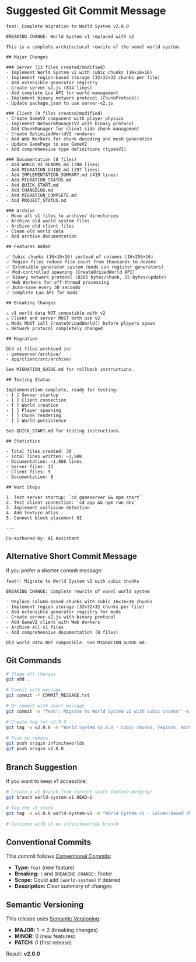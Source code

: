 # Suggested Git Commit Message

```
feat: Complete migration to World System v2.0.0

BREAKING CHANGE: World System v1 replaced with v2

This is a complete architectural rewrite of the voxel world system.

## Major Changes

### Server (13 files created/modified)
- Implement World System v2 with cubic chunks (16×16×16)
- Implement region-based storage (32×32×32 chunks per file)
- Add extensible generator registry
- Create server-v2.js (814 lines)
- Add complete Lua API for world management
- Implement binary network protocol (ChunkProtocol)
- Update package.json to use server-v2.js

### Client (9 files created/modified)
- Create GameV2 component with player physics
- Implement NetworkManagerV2 with binary protocol
- Add ChunkManager for client-side chunk management
- Create OptimizedWorldV2 renderer
- Add Web Workers for chunk decoding and mesh generation
- Update GamePage to use GameV2
- Add comprehensive type definitions (typesV2)

### Documentation (8 files)
- Add WORLD_V2_README.md (398 lines)
- Add MIGRATION_GUIDE.md (297 lines)
- Add IMPLEMENTATION_SUMMARY.md (419 lines)
- Add MIGRATION_STATUS.md
- Add QUICK_START.md
- Add CHANGELOG.md
- Add MIGRATION_COMPLETE.md
- Add PROJECT_STATUS.md

### Archive
- Move all v1 files to archive/ directories
- Archive old world system files
- Archive old client files
- Clean old world data
- Add archive documentation

## Features Added

✅ Cubic chunks (16×16×16) instead of columns (16×256×16)
✅ Region files reduce file count from thousands to dozens
✅ Extensible generator system (mods can register generators)
✅ Mod-controlled spawning (CreateOrLoadWorld API)
✅ Binary network protocol (8205 bytes/chunk, 15 bytes/update)
✅ Web Workers for off-thread processing
✅ Auto-save every 30 seconds
✅ Complete Lua API for mods

## Breaking Changes

⚠️ v1 world data NOT compatible with v2
⚠️ Client and server MUST both use v2
⚠️ Mods MUST call CreateOrLoadWorld() before players spawn
⚠️ Network protocol completely changed

## Migration

Old v1 files archived in:
- gameserver/archive/
- app/client/src/archive/

See MIGRATION_GUIDE.md for rollback instructions.

## Testing Status

Implementation complete, ready for testing:
- [ ] Server startup
- [ ] Client connection
- [ ] World creation
- [ ] Player spawning
- [ ] Chunk rendering
- [ ] World persistence

See QUICK_START.md for testing instructions.

## Statistics

- Total files created: 30
- Total lines written: ~3,500
- Documentation: ~1,800 lines
- Server files: 13
- Client files: 9
- Documentation: 8

## Next Steps

1. Test server startup: `cd gameserver && npm start`
2. Test client connection: `cd app && npm run dev`
3. Implement collision detection
4. Add texture atlas
5. Connect block placement UI

---

Co-authored-by: AI Assistant
```

## Alternative Short Commit Message

If you prefer a shorter commit message:

```
feat!: Migrate to World System v2 with cubic chunks

BREAKING CHANGE: Complete rewrite of voxel world system

- Replace column-based chunks with cubic 16×16×16 chunks
- Implement region storage (32×32×32 chunks per file)
- Add extensible generator registry for mods
- Create server-v2.js with binary protocol
- Add GameV2 client with Web Workers
- Archive all v1 files
- Add comprehensive documentation (8 files)

Old world data NOT compatible. See MIGRATION_GUIDE.md.
```

## Git Commands

```bash
# Stage all changes
git add .

# Commit with message
git commit -F COMMIT_MESSAGE.txt

# Or commit with short message
git commit -m "feat!: Migrate to World System v2 with cubic chunks" -m "BREAKING CHANGE: Complete rewrite - see MIGRATION_GUIDE.md"

# Create tag for v2.0.0
git tag -a v2.0.0 -m "World System v2.0.0 - Cubic chunks, regions, mods"

# Push to remote
git push origin infiniteworlds
git push origin v2.0.0
```

## Branch Suggestion

If you want to keep v1 accessible:

```bash
# Create a v1 branch from current state (before merging)
git branch world-system-v1 HEAD~1

# Tag the v1 state
git tag -a v1.0.0 world-system-v1 -m "World System v1 - Column-based chunks"

# Continue with v2 on infiniteworlds branch
```

## Conventional Commits

This commit follows [Conventional Commits](https://www.conventionalcommits.org/):

- **Type:** `feat` (new feature)
- **Breaking:** `!` and `BREAKING CHANGE:` footer
- **Scope:** Could add `(world-system)` if desired
- **Description:** Clear summary of changes

## Semantic Versioning

This release uses [Semantic Versioning](https://semver.org/):

- **MAJOR:** 1 → 2 (breaking changes)
- **MINOR:** 0 (new features)
- **PATCH:** 0 (first release)

Result: **v2.0.0**
